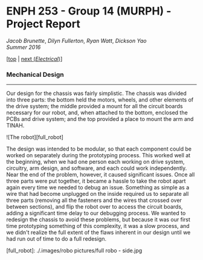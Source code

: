 # ENPH 253 - Group 14 (MURPH) - Project Report
*Jacob Brunette*, *Dilyn Fullerton*, *Ryan Watt*, *Dickson Yao*  
*Summer 2016*

[[top](./REPORT.md#design) | [next (*Electrical*)](./ELECTRICAL.md)]

### Mechanical Design
---
Our design for the chassis was fairly simplistic. The chassis was divided into three parts: the bottom held the motors, wheels, and other elements of the drive system; the middle provided a mount for all the circuit boards necessary for our robot, and, when attached to the bottom, enclosed the PCBs and drive system; and the top provided a place to mount the arm and TINAH.

![The robot][full_robot]

The design was intended to be modular, so that each component could be
worked on separately during the prototyping process. This worked well
at the beginning, when we had one person each working on drive system,
circuitry, arm design, and software, and each could work
independently. Near the end of the problem, however, it caused
significant issues. Once all three parts were put together, it became
a hassle to take the robot apart again every time we needed to debug
an issue. Something as simple as a wire that had become unplugged on
the inside required us to separate all three parts (removing all the
fasteners and the wires that crossed over between sections), and flip
the robot over to access the circuit boards, adding a significant time
delay to our debugging process. We wanted to redesign the chassis to
avoid these problems, but because it was our first time prototyping
something of this complexity, it was a slow process, and we didn't
realize the full extent of the flaws inherent in our design until we
had run out of time to do a full redesign.

[full_robot]: ./.images/robo pictures/full robo - side.jpg
<!-- [full_robot]: ./.images/modes.jpg -->
